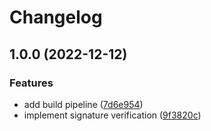 # Changelog

## 1.0.0 (2022-12-12)


### Features

* add build pipeline ([7d6e954](https://github.com/cardano-foundation/cardano-verify-datasignature/commit/7d6e95470e4b86046c24c44b68a946983cc5ea4d))
* implement signature verification ([9f3820c](https://github.com/cardano-foundation/cardano-verify-datasignature/commit/9f3820c3d1184d6912aaf573431f668c15be4873))
